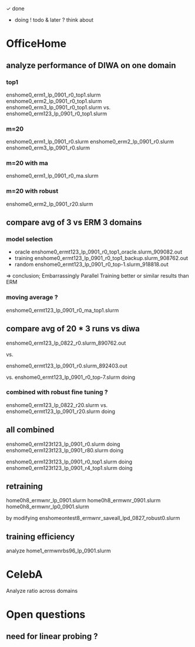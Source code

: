 ✓ done
+ doing
! todo
& later
? think about


# OfficeHome

## analyze performance of DIWA on one domain

### top1

enshome0_erm1_lp_0901_r0_top1.slurm
enshome0_erm2_lp_0901_r0_top1.slurm
enshome0_erm3_lp_0901_r0_top1.slurm
vs.
enshome0_erm123_lp_0901_r0_top1.slurm

### m=20
enshome0_erm1_lp_0901_r0.slurm
enshome0_erm2_lp_0901_r0.slurm
enshome0_erm3_lp_0901_r0.slurm

### m=20 with ma
enshome0_erm1_lp_0901_r0_ma.slurm

### m=20 with robust
enshome0_erm2_lp_0901_r20.slurm

## compare avg of 3 vs ERM 3 domains

### model selection
- oracle
enshome0_ermt123_lp_0901_r0_top1_oracle.slurm_909082.out
- training
enshome0_ermt123_lp_0901_r0_top1_backup.slurm_908762.out
- random
enshome0_ermt123_lp_0901_r0_top-1.slurm_918818.out

=> conclusion; Embarrassingly Parallel Training
better or similar results than ERM

### moving average ?
enshome0_ermt123_lp_0901_r0_ma_top1.slurm


## compare avg of 20 * 3 runs vs diwa


enshome0_erm123_lp_0822_r0.slurm_890762.out

vs.

enshome0_ermt123_lp_0901_r0.slurm_892403.out

vs.
enshome0_ermt123_lp_0901_r0_top-7.slurm doing


### combined with robust fine tuning ?

enshome0_erm123_lp_0822_r20.slurm
vs.
enshome0_ermt123_lp_0901_r20.slurm doing

## all combined

enshome0_erm123t123_lp_0901_r0.slurm doing
enshome0_erm123t123_lp_0901_r80.slurm doing

enshome0_erm123t123_lp_0901_r0_top1.slurm doing
enshome0_erm123t123_lp_0901_r4_top1.slurm doing


## retraining
home0h8_ermwnr_lp_0901.slurm
home0h8_ermwnr_0901.slurm
home0h8_ermwnr_lp0_0901.slurm

by modifying enshomeontest8_ermwnr_saveall_lpd_0827_robust0.slurm


## training efficiency
analyze home1_ermwnrbs96_lp_0901.slurm


# CelebA

Analyze ratio across domains
# Open questions
## need for linear probing ?

##

